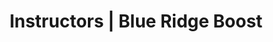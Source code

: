 ---
title: "Instructors | Blue Ridge Boost"
page_title: "Blue Ridge Boost Instructors"
# meta description
description: "Dedicated intructors teach computer coding, robotics, math, and computer science."
draft: false
# content section
section: "instructors"

owner:
  enable : true
  name: "Nora Evans"
  role: "Founder and CEO. Coding, robotics and math teacher."
  photo: "/images/instructors/evansnora.png"
  bio: "Nora is originally from Bucharest, Romania and earned a B.Sc. in Computer Science at the Polytechnic University of Bucharest. Nora moved to Charlottesville in the Fall of 2004 to pursue graduate school at the University of Virginia, where I earned a Master's in Computer Science in 2006, a Master of Science in Mathematics in 2014, and a Master of Teaching in 2022. Some of Nora's accomplishments include:  [co-author](https://scholar.google.com/citations?user=BTsjtmgAAAAJ&hl=en&oi=ao) of several research articles in computer science and several years of industry experience as a Java software developer. Nora has extensive teaching experience as Lecturer in the Mathematics Department, Algebra teacher at Peabody School, math student-teacher at Monticello High School, teaching and research assistant in the Computer Science Department.
  
  At Blue Ridge Boost, Nora selects and develop class content, coaches the robotics competition teams, and teaches advanced math and computer science classes.
  "

coordinator:
  enable : true
  name: "Ransford Dunu"
  role: "Manager. Coding and robotics."
  photo: "/images/instructors/ransford.png"
  bio: "Ransford is originally from Koforidua, Ghana and moved to Charlottesville, Virginia with his parents as an infant. Currently, Ransford works toward an Associate's Degree in Mechanical Engineering with a minor in Computer Science.
  
  Ransford has experience in teaching teens and kids how to code. Through NSBE(Nation Society of Black Engineers) and Mrs. Early from Albemarle High School Ranford taught middle schoolers to code a Sphero bots. During that time I helped the students to understand critical thinking and problem-solving skills to be able to guide the Sphero out of not just one maze but an array of mazes with the same code.
  
  At Blue Ridge Boost, Ransford teaches coding and robotics classes for elementary and middle school students both in classes and camp. Ransford also serves as coordinator for camps.
  "

instructors:
- enable : true
  name: "Saumya Sharma"
  role: "Coding and robotics teacher."
  photo: "/images/instructors/saumya.png"
  bio: "Saumya is a 4th year at the University of Virginia working towards a degree in Global Public Health and a minor in Computer Science. As a member of the community, Saumya has valued tutoring and working with students as a way to help bring the community forward by being involved in it. Saumya was on a FIRST Tech Challenge (FTC) robotics team for 3 years and has continued her appreciation for Computer Science during my time at UVA.

  At Blue Ridge Boost, Saumya coaches the FLL Challenge Team and teaches the Vex IQ robotics classes."

- enable : true
  name: "Christina Fowler"
  role: "Lead camp instructor ages 8 and 9. Coding and math teacher. Math tutor."
  photo: "/images/instructors/christina.png"
  bio: "Christina is from Northern Virginia and graduated from JMU with my Master's in Teaching. Christina taught 3rd grade for the past 5 years and is joining Walker Upper Elementary as a fifth grade teacher. 

    At Blue Ridge Boost, Christina teaches coding, math, and robotics to elementary school students."
    
- enable : false
  name : "Akhil Marri"
  photo: "/images/instructors/akhil.png"
  role: "Lead Instructor Camp Ages 10 to 13. Coding and robotics teacher."
  bio: "Akhil is from Charlottesville, Virginia, and will be attending Stanford this fall to work towards a degree in Mechanical or Electrical Engineering. With a background as an Eagle Scout, Akhil honed his skills in teaching and mentoring, particularly with younger individuals and teenagers. Akhil has a passion for STEM and more specifically robotics. During high school, Akhil founded an FTC team where his role as co-captain and Engineering Lead propelled the team to be ranked #1 in Virginia.

  At Blue Ridge Boost, Akhil teaches advanced robotics and coding classes and lead the camp for ages ten to thirteen. Akhil is integral to our efforts to launch the FTC and Aerial Robotics teams."

- enable : true
  name: "Scarlett Morse"
  role: "Camp Instructor. Coding and Robotics teacher."
  photo:  "/images/instructors/scarlett.png"
  bio: "Scarlett lived in Pennsylvania, Virginia, and France, and graduated in 2024 from Albemarle High School, the Math, Engineering, and Science Academy. Scarlett is currently a student at the University of Virginia. Scarlett plans to study math and computer science, environmental science, political science, and French. 
  
  Scartlet runs Mathemagicians, a math club at the Northside Library for teens interested in STEM. Scarlett also completed  an internship at a pharmacy in Arzens, France working with a shelf-stocking robot. Whether tutoring peers and neighbors in math or tinkering with 3D printers and welding equipment, Scarlett loves sharing her interest in technology and science with others!"

- enable : true
  name: "Carter Earles"
  role: "Camp Instructor, ages 10 to 13. Coding and Robotics teacher."
  photo:  "/images/instructors/carter.png"
  bio: "Carter was born in Charlottesville and lived here his entire life. Carter is a junior at Albemarle High School and attends Center 1 for game design. Center 1 is a small school where career-specific courses are taught. At Albemarle, Carter plays tenor saxophone in the marching band, jazz band, and sax choir. Carter is also a programmer at Cavelier Robotics and am in the Albemarle Key Club. Some of Carter's greatest areas of interest are programming, game development, machine learning, and evolutionary algorithms. Carter also really enjoy math and how it is applied to describe various systems in nature. Carter also loves sharing my passion for STEM through various events such as Girls Geek Day, STEM Night, and now, Blue Ridge Boost!"

- enable : true
  name: "Tracey Dunu"
  role: "Camp Instructor"
  photo:  "/images/instructors/nophoto.png"
  bio: ""

---